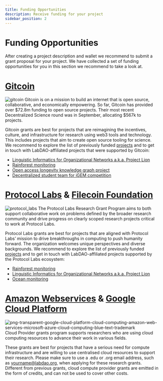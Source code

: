 ```yaml
---
title: Funding Opportunities
description: Receive funding for your project
sidebar_position: 2
---
```


# Funding Opportunities
After creating a project description and wallet we recommend to submit a grant proposal for your project. We have collected a set of funding opportunities for you in this section we recommend to take a look at. 

# [Gitcoin](https://gitcoin.co/)
![gitcoin](https://user-images.githubusercontent.com/37750378/212125299-a8aff88f-e774-4d44-b96f-cc7a618df6b5.svg)
Gitcoin is on a mission to build an internet that is open source, collaborative, and economically empowering. So far, Gitcoin has provided over $72.8m funding to open source projects. Their most recent Decentralized Science round was in September, allocating $567k to projects.

Gitcoin grants are best for projects that are reimagining the incentives, culture, and infrastructure for research using web3 tools and technology. This includes projects that aim to create open source tooling for science. We recommend to explore the list of previously funded [projects](https://gitcoin.co/grants/clr/gr15-desci) and to get in touch with LabDAO-affiliated projects that were supported by Gitcoin:
* [Linguistic Informatics for Organizational Networks a.k.a. Project Lion](https://gitcoin.co/grants/7214/project-lion)
* [Rainforest monitoring](https://gitcoin.co/grants/7362/rainforest-monitoring-lab-by-gainforest-labdao-ra)
* [Open access longevity knowledge graph project](https://gitcoin.co/grants/7365/open-access-longevity-knowledge-graph-project)
* [Decentralized student team for iGEM competition](https://gitcoin.co/grants/7336/decentralized-student-team-for-igem-competition)

# [Protocol Labs](https://grants.protocol.ai/) & [Filecoin Foundation](https://fil.org/grants/)
![protocol_labs](https://user-images.githubusercontent.com/37750378/212125371-e9feef10-c8c1-4f8a-bf3b-1b4f9421ac2e.png)
The Protocol Labs Research Grant Program aims to both support collaborative work on problems defined by the broader research community and drive progress on clearly scoped research projects critical to work at Protocol Labs.

Protocol Labs grants are best for projects that are aligned with Protocol Labs’ mission to drive breakthroughs in computing to push humanity forward. The organization welcomes unique perspectives and diverse backgrounds. We recommend to explore the list of previously funded [projects](https://grants.protocol.ai/) and to get in touch with LabDAO-affiliated projects supported by the Protocol Labs ecosystem:
* [Rainforest monitoring](https://gitcoin.co/grants/7362/rainforest-monitoring-lab-by-gainforest-labdao-ra)
* [Linguistic Informatics for Organizational Networks a.k.a. Project Lion](https://gitcoin.co/grants/7214/project-lion)
* [Ocean monitoring](https://newatlantis.io/)

# [Amazon Webservices](https://aws.amazon.com/grants/) & [Google Cloud Platform](https://cloud.google.com/edu/researchers)
![png-transparent-google-cloud-platform-cloud-computing-amazon-web-services-microsoft-azure-cloud-computing-blue-text-trademark](https://user-images.githubusercontent.com/37750378/212125562-dd82ac01-c566-4178-817a-414f5367c70b.png)
Cloud Provider grants program supports researchers who are using cloud computing resources to advance their work in various fields.

These grants are best for projects that have a serious need for compute infrastructure and are willing to use centralised cloud resources to support their research. Please make sure to use a .edu or .org email address, such as yourname@labdao.org, when applying for these research grants. Different from previous grants, cloud compute provider grants are emitted in the form of credits, and can not be used to cover other costs.


